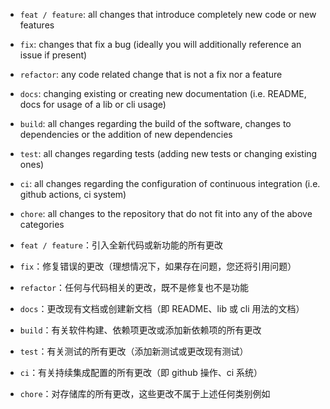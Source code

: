 - `feat / feature`: all changes that introduce completely new code or new features
- `fix`: changes that fix a bug (ideally you will additionally reference an issue if present)
- `refactor`: any code related change that is not a fix nor a feature
- `docs`: changing existing or creating new documentation (i.e. README, docs for usage of a lib or cli usage)
- `build`: all changes regarding the build of the software, changes to dependencies or the addition of new dependencies
- `test`: all changes regarding tests (adding new tests or changing existing ones)
- `ci`: all changes regarding the configuration of continuous integration (i.e. github actions, ci system)
- `chore`: all changes to the repository that do not fit into any of the above categories


- `feat / feature`：引入全新代码或新功能的所有更改
- `fix`：修复错误的更改（理想情况下，如果存在问题，您还将引用问题）
- `refactor`：任何与代码相关的更改，既不是修复也不是功能
- `docs`：更改现有文档或创建新文档（即 README、lib 或 cli 用法的文档）
- `build`：有关软件构建、依赖项更改或添加新依赖项的所有更改
- `test`：有关测试的所有更改（添加新测试或更改现有测试）
- `ci`：有关持续集成配置的所有更改（即 github 操作、ci 系统）
- `chore`：对存储库的所有更改，这些更改不属于上述任何类别例如 
